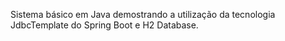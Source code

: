Sistema básico em Java demostrando a utilização da tecnologia JdbcTemplate do Spring Boot e H2 Database.
